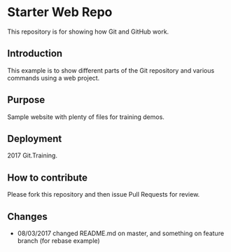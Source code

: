 # Starter Web Repo

This repository is for showing how Git and GitHub work.


## Introduction

This example is to show different parts of the Git repository and various commands using a web project.


## Purpose

Sample website with plenty of files for training demos.

## Deployment

2017 Git.Training.

## How to contribute

Please fork this repository and then issue Pull Requests for review.


## Changes

* 08/03/2017 changed README.md on master, and something on feature branch (for rebase example)
